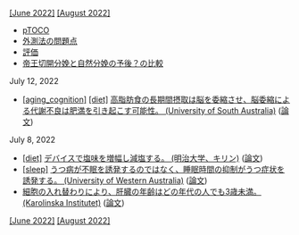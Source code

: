 [\[June 2022\]](2206.md) [\[August 2022\]](2208.md)

* [pTOCO](https://obgyn.onlinelibrary.wiley.com/doi/full/10.1111/aogs.12836)
* [外測法の問題点](http://www.ob-tools.com/problems-with-external-monitoring.html)
* [評価](https://www.ajog.org/article/S0002-9378(18)31414-5/fulltext)
* [帝王切開分娩と自然分娩の予後？の比較](https://www.mdpi.com/1424-8220/20/11/3023/htm)

July 12, 2022
* [\[aging_cognition\]](aging_cognition.md) [\[diet\]](diet.md) [高脂肪食の長期間摂取は脳を委縮させ、脳委縮による代謝不良は肥満を引き起こす可能性。 (University of South Australia)](https://www.unisa.edu.au/media-centre/Releases/2022/long-term-high-fat-diet-expands-waistline-and-shrinks-brain/) ([論文](https://doi.org/10.1007/s11011-022-01029-x))

July 8, 2022
* [\[diet\]](diet.md) [デバイスで塩味を増幅し減塩する。 (明治大学、キリン)](https://research.miyashita.com/papers/D248) ([論文](https://doi.org/10.3389/frvir.2022.879784))
* [\[sleep\]](sleep.md) [うつ病が不眠を誘発するのではなく、睡眠時間の抑制がうつ症状を誘発する。 (University of Western Australia)](https://www.uwa.edu.au/news/Article/2022/July/Do-sleep-problems-come-first-before-adolescent-depression) ([論文](https://dx.doi.org/10.1038/s44159-022-00074-8))
* [細胞の入れ替わりにより、肝臓の年齢はどの年代の人でも3歳未満。 (Karolinska Institutet)](https://consumer.healthday.com/b-6-1-your-liver-is-just-3-years-old-2657418704.html) ([論文](https://doi.org/10.1016/j.cels.2022.05.001))

[\[June 2022\]](2206.md) [\[August 2022\]](2208.md)
